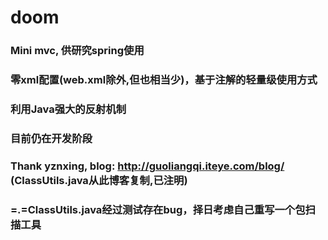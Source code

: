 # doom
### Mini mvc, 供研究spring使用
### 零xml配置(web.xml除外,但也相当少)，基于注解的轻量级使用方式
### 利用Java强大的反射机制
### 目前仍在开发阶段
### Thank yznxing, blog: http://guoliangqi.iteye.com/blog/ (ClassUtils.java从此博客复制,已注明)
### =.=ClassUtils.java经过测试存在bug，择日考虑自己重写一个包扫描工具
